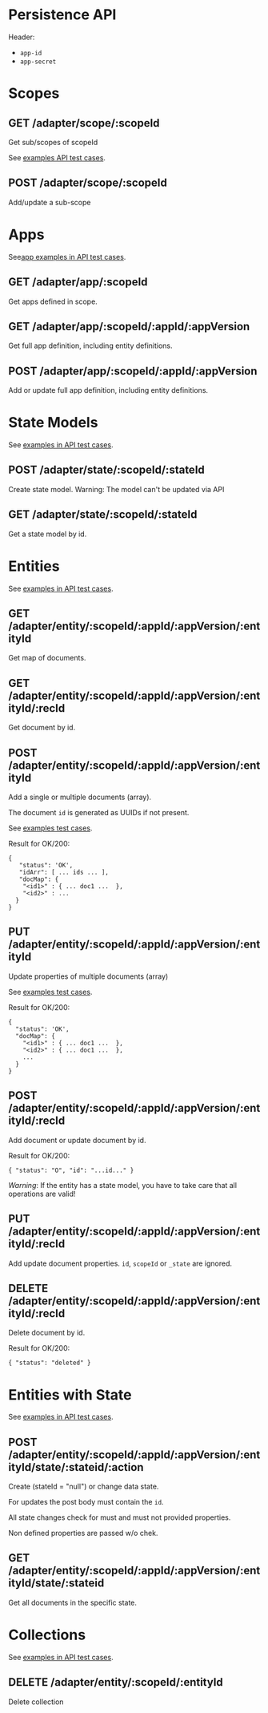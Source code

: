 # Persistence API

Header:
- `app-id`
- `app-secret`


# Scopes

## GET /adapter/scope/:scopeId

Get sub/scopes of scopeId

See [examples API test cases](../test/helper.js).

## POST /adapter/scope/:scopeId

Add/update a sub-scope


# Apps

See[app examples in API test cases](../test/test02_CreApp.js).

## GET /adapter/app/:scopeId

Get apps defined in scope.

## GET /adapter/app/:scopeId/:appId/:appVersion

Get full app definition, including entity definitions.

## POST /adapter/app/:scopeId/:appId/:appVersion

Add or update full app definition, including entity definitions.

# State Models

See [examples in API test cases](../test/test02_CreApp.js).

## POST /adapter/state/:scopeId/:stateId

Create state model. Warning: The model can't be updated via API

## GET /adapter/state/:scopeId/:stateId

Get a state model by id.


# Entities

See [examples in API test cases](../test/test20_DataOps.js).

## GET /adapter/entity/:scopeId/:appId/:appVersion/:entityId

Get map of documents.

## GET /adapter/entity/:scopeId/:appId/:appVersion/:entityId/:recId

Get document by id.

## POST /adapter/entity/:scopeId/:appId/:appVersion/:entityId

Add a single or multiple documents (array). 

The document `id` is generated as UUIDs if not present.

See [examples test cases](../test/test21_BulkDataOps.js).

Result for OK/200:

    {
       "status": 'OK', 
       "idArr": [ ... ids ... ], 
       "docMap": {
        "<id1>" : { ... doc1 ...  },
        "<id2>" : ...
      } 
    }

## PUT /adapter/entity/:scopeId/:appId/:appVersion/:entityId

Update properties of multiple documents (array)

See [examples test cases](../test/test21_BulkDataOps.js).

Result for OK/200:

    { 
      "status": 'OK', 
      "docMap": {
        "<id1>" : { ... doc1 ...  },
        "<id2>" : { ... doc1 ...  },
        ...
      } 
    }

## POST /adapter/entity/:scopeId/:appId/:appVersion/:entityId/:recId

Add document or update document by id.

Result for OK/200:

    { "status": "O", "id": "...id..." }

*Warning*: If the entity has a state model, you have to take care that all operations are valid!

## PUT /adapter/entity/:scopeId/:appId/:appVersion/:entityId/:recId

Add update document properties. `id`, `scopeId` or `_state` are ignored.

## DELETE /adapter/entity/:scopeId/:appId/:appVersion/:entityId/:recId

Delete document by id.

Result for OK/200:

    { "status": "deleted" }


# Entities with State

See [examples in API test cases](../test/test30_DataState.js).

## POST /adapter/entity/:scopeId/:appId/:appVersion/:entityId/state/:stateid/:action

Create (stateId = "null") or change data state. 

For updates the post body must contain the `id`.

All state changes check for must and must not provided properties.

Non defined properties are passed w/o chek.

## GET /adapter/entity/:scopeId/:appId/:appVersion/:entityId/state/:stateid

Get all documents in the specific state.


# Collections

See [examples in API test cases](../test/test90_DelCollection.js).

## DELETE /adapter/entity/:scopeId/:entityId

Delete collection

